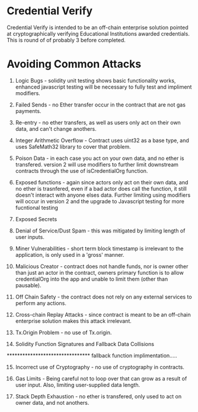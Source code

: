 # Credential Verify

Credential Verify is intended to be an off-chain enterprise solution pointed at cryptographically verifying Educational Institutions awarded credentials.  This is round of of probably 3 before completed.

# Avoiding Common Attacks
1. Logic Bugs - solidity unit testing shows basic functionality works, enhanced javascript testing
will be necessary to fully test and impliment modifiers.

2. Failed Sends - no Ether transfer occur in the contract that are not gas payments.

3. Re-entry - no ether transfers, as well as users only act on their own data, and can't change anothers.

4. Integer Arithmetic Overflow - Contract uses uint32 as a base type, and uses SafeMath32 library to cover that problem.

5. Poison Data - in each case you act on your own data, and no ether is transfered.  version 2 will use modifiers to 
further limit downstream contracts through the use of isCredentialOrg function.

6. Exposed functions - again since actors only act on their own data, and no ether is trasnfered, even if a bad actor does
call the function, it still doesn't interact with anyone elses data.  Further limiting using modifiers will occur in version 2
and the upgrade to Javascript testing for more fucntional testing 

7. Exposed Secrets

8. Denial of Service/Dust Spam - this was mitigated by limiting length of user inputs.

9. Miner Vulnerabilities - short term block timestamp is irrelevant to the application, is only used in a 'gross' manner.

10. Malicious Creator - contract does not handle funds, nor is owner other than just an actor in the contract, owners primary 
function is to allow credentialOrg into the app and unable to limit them (other than pausable).

11. Off Chain Safety - the contract does not rely on any external services to perform any actions. 

12. Cross-chain Replay Attacks - since contract is meant to be an off-chain enterprise solution makes this attack irrelevant.

13. Tx.Origin Problem - no use of Tx.origin.

14. Solidity Function Signatures and Fallback Data Collisions

********************************  fallback function implimentation.....

15. Incorrect use of Cryptography - no use of cryptography in contracts.

16. Gas Limits - Being careful not to loop over that can grow as a result of user input.  Also, limiting user-supplied data length.

17. Stack Depth Exhaustion - no ether is transfered, only used to act on owner data, and not anothers.